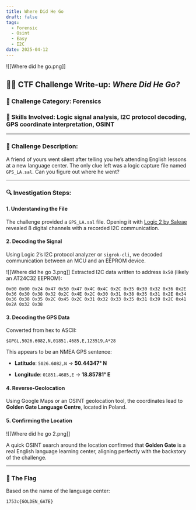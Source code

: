 ```yaml
---
title: Where Did He Go
draft: false
tags:
  - Forensic
  - Osint
  - Easy
  - I2C
date: 2025-04-12
---
```

![[Where did he go.png]]
## 🕵️‍♀️ CTF Challenge Write-up: _Where Did He Go?_

### 🎯 Challenge Category: Forensics

### 🧠 Skills Involved: Logic signal analysis, I2C protocol decoding, GPS coordinate interpretation, OSINT

---

### 🧩 Challenge Description:

A friend of yours went silent after telling you he’s attending English lessons at a new language center. The only clue left was a logic capture file named `GPS_LA.sal`. Can you figure out where he went?

---

### 🔍 Investigation Steps:

#### 1. **Understanding the File**

The challenge provided a `GPS_LA.sal` file. Opening it with [Logic 2 by Saleae](https://www.saleae.com/) revealed 8 digital channels with a recorded I2C communication.

#### 2. **Decoding the Signal**
Using Logic 2’s I2C protocol analyzer or `sigrok-cli`, we decoded communication between an MCU and an EEPROM device.

![[Where did he go 3.png]]
Extracted I2C data written to address `0x50` (likely an AT24C32 EEPROM):

```hex
0x00 0x00 0x24 0x47 0x50 0x47 0x4C 0x4C 0x2C 0x35 0x30 0x32 0x36 0x2E 0x36 0x30 0x38 0x32 0x2C 0x4E 0x2C 0x30 0x31 0x38 0x35 0x31 0x2E 0x34 0x36 0x38 0x35 0x2C 0x45 0x2C 0x31 0x32 0x33 0x35 0x31 0x39 0x2C 0x41 0x2A 0x32 0x38
```

#### 3. **Decoding the GPS Data**

Converted from hex to ASCII:

```
$GPGL,5026.6082,N,01851.4685,E,123519,A*28
```

This appears to be an NMEA GPS sentence:

- **Latitude**: `5026.6082,N` → **50.44347° N**
    
- **Longitude**: `01851.4685,E` → **18.85781° E**
    
#### 4. **Reverse-Geolocation**

Using Google Maps or an OSINT geolocation tool, the coordinates lead to **Golden Gate Language Centre**, located in Poland.

#### 5. **Confirming the Location**
![[Where did he go 2.png]]

A quick OSINT search around the location confirmed that **Golden Gate** is a real English language learning center, aligning perfectly with the backstory of the challenge.

---

### 🏁 The Flag

Based on the name of the language center:

```
1753c{GOLDEN_GATE}
```

